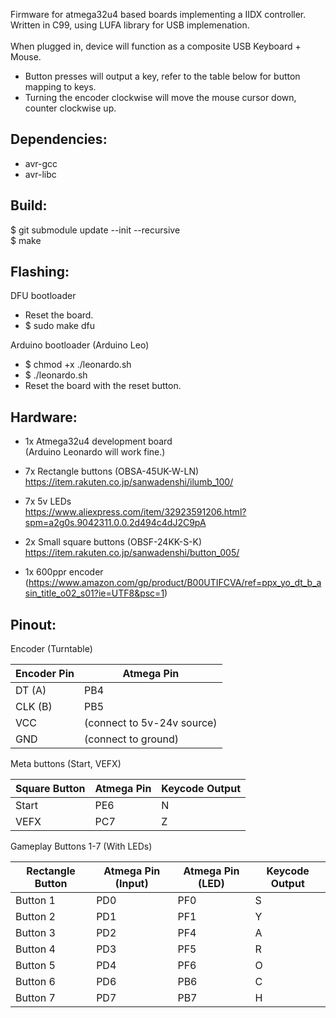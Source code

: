 Firmware for atmega32u4 based boards implementing a IIDX controller.<br> 
Written in C99, using LUFA library for USB implemenation.<br><br>
When plugged in, device will function as a composite USB Keyboard + Mouse.<br>
- Button presses will output a key, refer to the table below for button mapping to keys.
- Turning the encoder clockwise will move the mouse cursor down, counter clockwise up.


Dependencies:
---
- avr-gcc 
- avr-libc

Build:
---
$ git submodule update --init --recursive\
$ make

Flashing:
---
DFU bootloader
- Reset the board.
- $ sudo make dfu

Arduino bootloader (Arduino Leo)
- $ chmod +x ./leonardo.sh
- $ ./leonardo.sh
- Reset the board with the reset button.


Hardware:
---
- 1x Atmega32u4 development board<br> (Arduino Leonardo will work fine.)

- 7x Rectangle buttons (OBSA-45UK-W-LN)<br> https://item.rakuten.co.jp/sanwadenshi/ilumb_100/

- 7x 5v LEDs<br> https://www.aliexpress.com/item/32923591206.html?spm=a2g0s.9042311.0.0.2d494c4dJ2C9pA

- 2x Small square buttons (OBSF-24KK-S-K) <br> https://item.rakuten.co.jp/sanwadenshi/button_005/

- 1x 600ppr encoder (https://www.amazon.com/gp/product/B00UTIFCVA/ref=ppx_yo_dt_b_asin_title_o02_s01?ie=UTF8&psc=1)


Pinout:
---
Encoder (Turntable)

| Encoder Pin | Atmega Pin 
| ------------- | ------------- 
| DT  (A)   | PB4 | 
| CLK (B)   | PB5 | 
| VCC       | (connect to 5v-24v source)   |
| GND       | (connect to ground)          |                    

Meta buttons (Start, VEFX)

| Square Button | Atmega Pin | Keycode Output
| ------------- | ------------- | ------------- |
| Start | PE6 | N 
| VEFX  | PC7 | Z


Gameplay Buttons 1-7 (With LEDs) <br>

| Rectangle Button   | Atmega Pin (Input)  | Atmega Pin (LED) | Keycode Output
| ------------- | ------------- | ------------- | ------------- |
| Button 1 | PD0 | PF0 | S
| Button 2 | PD1 | PF1 | Y
| Button 3 | PD2 | PF4 | A
| Button 4 | PD3 | PF5 | R
| Button 5 | PD4 | PF6 | O 
| Button 6 | PD6 | PB6 | C
| Button 7 | PD7 | PB7 | H
